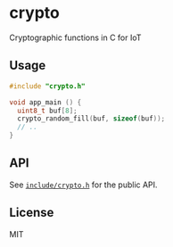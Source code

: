 # crypto

Cryptographic functions in C for IoT

## Usage

```c
#include "crypto.h"

void app_main () {
  uint8_t buf[8];
  crypto_random_fill(buf, sizeof(buf));
  // ..
}
```

## API

See [`include/crypto.h`](include/crypto.h) for the public API.

## License

MIT
